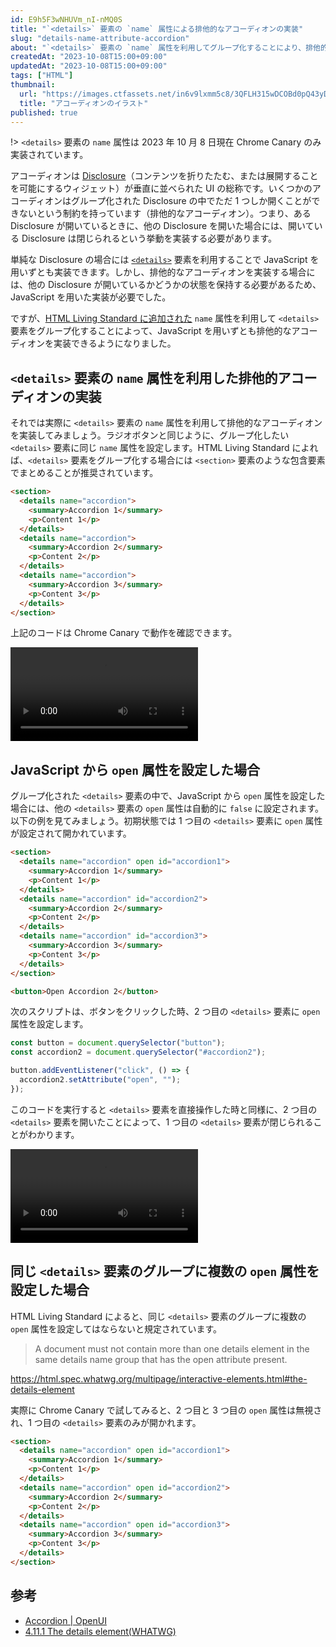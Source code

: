 ```yaml
---
id: E9h5F3wNHUVm_nI-nMQ0S
title: "`<details>` 要素の `name` 属性による排他的なアコーディオンの実装"
slug: "details-name-attribute-accordion"
about: "`<details>` 要素の `name` 属性を利用してグループ化することにより、排他的なアコーディオンを JavaScript なしで実装できます。"
createdAt: "2023-10-08T15:00+09:00"
updatedAt: "2023-10-08T15:00+09:00"
tags: ["HTML"]
thumbnail:
  url: "https://images.ctfassets.net/in6v9lxmm5c8/3QFLH315wDCOBd0pQ43yDr/ef51686c64b5f807b2c854b8d932b578/accordion_11614.png"
  title: "アコーディオンのイラスト"
published: true
---
```

!> `<details>` 要素の `name` 属性は 2023 年 10 月 8 日現在 Chrome Canary のみ実装されています。

アコーディオンは [Disclosure](https://www.w3.org/WAI/ARIA/apg/patterns/disclosure/)（コンテンツを折りたたむ、または展開することを可能にするウィジェット）が垂直に並べられた UI の総称です。いくつかのアコーディオンはグループ化された Disclosure の中でただ 1 つしか開くことができないという制約を持っています（排他的なアコーディオン）。つまり、ある Disclosure が開いているときに、他の Disclosure を開いた場合には、開いている Disclosure は閉じられるという挙動を実装する必要があります。

単純な Disclosure の場合には [`<details>`](https://developer.mozilla.org/ja/docs/Web/HTML/Element/details) 要素を利用することで JavaScript を用いずとも実装できます。しかし、排他的なアコーディオンを実装する場合には、他の Disclosure が開いているかどうかの状態を保持する必要があるため、JavaScript を用いた実装が必要でした。

ですが、[HTML Living Standard に追加された](https://github.com/whatwg/html/pull/9400) `name` 属性を利用して `<details>` 要素をグループ化することによって、JavaScript を用いずとも排他的なアコーディオンを実装できるようになりました。

## `<details>` 要素の `name` 属性を利用した排他的アコーディオンの実装

それでは実際に `<details>` 要素の `name` 属性を利用して排他的なアコーディオンを実装してみましょう。ラジオボタンと同じように、グループ化したい `<details>` 要素に同じ `name` 属性を設定します。HTML Living Standard によれば、`<details>` 要素をグループ化する場合には `<section>` 要素のような包含要素でまとめることが推奨されています。

```html
<section>
  <details name="accordion">
    <summary>Accordion 1</summary>
    <p>Content 1</p>
  </details>
  <details name="accordion">
    <summary>Accordion 2</summary>
    <p>Content 2</p>
  </details>
  <details name="accordion">
    <summary>Accordion 3</summary>
    <p>Content 3</p>
  </details>
</section>
```

上記のコードは Chrome Canary で動作を確認できます。

<video src="https://videos.ctfassets.net/in6v9lxmm5c8/6nsPODBygjMhZkRAlYQhH6/45ee058fb4c2da008d7cceb1a456ca26/_____2023-10-08_15.37.36.mov" controls></video>

## JavaScript から `open` 属性を設定した場合

グループ化された `<details>` 要素の中で、JavaScript から `open` 属性を設定した場合には、他の `<details>` 要素の `open` 属性は自動的に `false` に設定されます。以下の例を見てみましょう。初期状態では 1 つ目の `<details>` 要素に `open` 属性が設定されて開かれています。

```html
<section>
  <details name="accordion" open id="accordion1">
    <summary>Accordion 1</summary>
    <p>Content 1</p>
  </details>
  <details name="accordion" id="accordion2">
    <summary>Accordion 2</summary>
    <p>Content 2</p>
  </details>
  <details name="accordion" id="accordion3">
    <summary>Accordion 3</summary>
    <p>Content 3</p>
  </details>
</section>

<button>Open Accordion 2</button>
```

次のスクリプトは、ボタンをクリックした時、2 つ目の `<details>` 要素に `open` 属性を設定します。

```js
const button = document.querySelector("button");
const accordion2 = document.querySelector("#accordion2");

button.addEventListener("click", () => {
  accordion2.setAttribute("open", "");
});
```

このコードを実行すると `<details>` 要素を直接操作した時と同様に、2 つ目の `<details>` 要素を開いたことによって、1 つ目の `<details>` 要素が閉じられることがわかります。

<video src="https://videos.ctfassets.net/in6v9lxmm5c8/3qc0Xh0ALBnDKyqgRHgvkJ/736967262d7dd41e3f747ee43aeec4fe/_____2023-10-08_15.53.12.mov" controls></video>

## 同じ `<details>` 要素のグループに複数の `open` 属性を設定した場合

HTML Living Standard によると、同じ `<details>` 要素のグループに複数の `open` 属性を設定してはならないと規定されています。

> A document must not contain more than one details element in the same details name group that has the open attribute present.

https://html.spec.whatwg.org/multipage/interactive-elements.html#the-details-element

実際に Chrome Canary で試してみると、2 つ目と 3 つ目の `open` 属性は無視され、1 つ目の `<details>` 要素のみが開かれます。

```html
<section>
  <details name="accordion" open id="accordion1">
    <summary>Accordion 1</summary>
    <p>Content 1</p>
  </details>
  <details name="accordion" open id="accordion2">
    <summary>Accordion 2</summary>
    <p>Content 2</p>
  </details>
  <details name="accordion" open id="accordion3">
    <summary>Accordion 3</summary>
    <p>Content 3</p>
  </details>
</section>
```

## 参考

- [Accordion | OpenUI](https://open-ui.org/components/accordion.research/)
- [4.11.1 The details element(WHATWG)](https://html.spec.whatwg.org/multipage/interactive-elements.html#the-details-element)

